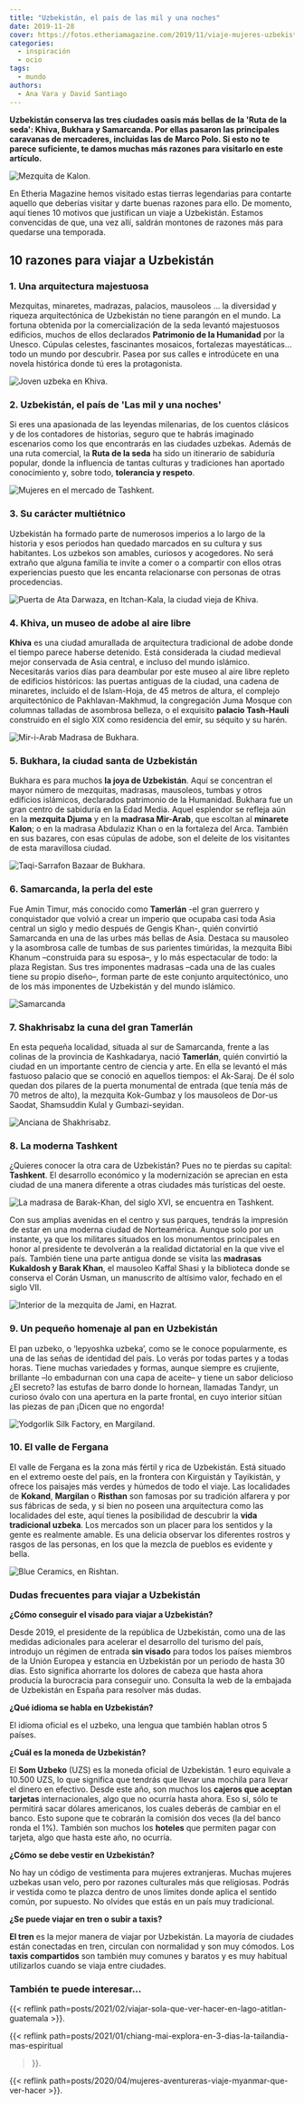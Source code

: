 ```yaml
---
title: "Uzbekistán, el país de las mil y una noches"
date: 2019-11-28
cover: https://fotos.etheriamagazine.com/2019/11/viaje-mujeres-uzbekistan-bukhara.jpg
categories: 
  - inspiración
  - ocio
tags: 
  - mundo
authors: 
  - Ana Vara y David Santiago
---
```


**Uzbekistán conserva las tres ciudades oasis más bellas de la 'Ruta de la seda': Khiva, 
Bukhara y Samarcanda. Por ellas pasaron las principales caravanas de mercaderes, 
incluidas las de Marco Polo. Si esto no te parece suficiente, te damos muchas más 
razones para visitarlo en este artículo.** 

![Mezquita de Kalon.](https://fotos.etheriamagazine.com/2019/11/viaje-mujeres-uzbekistan-bukhara.jpg "Mezquita de Kalon. © David Santiago.")

En Etheria Magazine hemos visitado estas tierras legendarias para contarte aquello que 
deberías visitar y darte buenas razones para ello. De momento, aquí tienes 10 motivos 
que justifican un viaje a Uzbekistán. Estamos convencidas de que, una vez allí, saldrán 
montones de razones más para quedarse una temporada. 

## 10 razones para viajar a Uzbekistán

### 1\. Una arquitectura majestuosa

Mezquitas, minaretes, madrazas, palacios, mausoleos … la diversidad y riqueza 
arquitectónica de Uzbekistán no tiene parangón en el mundo. La fortuna obtenida por la 
comercialización de la seda levantó majestuosos edificios, muchos de ellos declarados 
**Patrimonio de la Humanidad** por la Unesco. Cúpulas celestes, fascinantes mosaicos, 
fortalezas mayestáticas… todo un mundo por descubrir. Pasea por sus calles e introdúcete 
en una novela histórica donde tú eres la protagonista. 

![Joven uzbeka en Khiva.](https://fotos.etheriamagazine.com/2019/11/viaje-mujeres-khiva.jpg "Joven uzbeka en Khiva. ©D.S.")

### 2\. Uzbekistán, el país de 'Las mil y una noches'

Si eres una apasionada de las leyendas milenarias, de los cuentos clásicos y de los 
contadores de historias, seguro que te habrás imaginado escenarios como los que 
encontrarás en las ciudades uzbekas. Además de una ruta comercial, la **Ruta de la 
seda** ha sido un itinerario de sabiduría popular, donde la influencia de tantas 
culturas y tradiciones han aportado conocimiento y, sobre todo, **tolerancia y 
respeto**. 

![Mujeres en el mercado de Tashkent.](https://fotos.etheriamagazine.com/2019/11/viaje-mujeres-uzbekistan-tashkent-risas.jpg "Mujeres en el mercado de Tashkent. ©D.S.")

### 3\. Su carácter multiétnico

Uzbekistán ha formado parte de numerosos imperios a lo largo de la historia y esos 
periodos han quedado marcados en su cultura y sus habitantes. Los uzbekos son amables, 
curiosos y acogedores. No será extraño que alguna familia te invite a comer o a 
compartir con ellos otras experiencias puesto que les encanta relacionarse con personas 
de otras procedencias. 

![Puerta de Ata Darwaza, en Itchan-Kala, la ciudad vieja de Khiva.](https://fotos.etheriamagazine.com/2019/11/uzbekistan-viaje-khiva.jpg "Puerta de Ata Darwaza, en Itchan-Kala, la ciudad vieja de Khiva. © D.S.")

### 4\. Khiva, un museo de adobe al aire libre

**Khiva** es una ciudad amurallada de arquitectura tradicional de adobe donde el tiempo 
parece haberse detenido. Está considerada la ciudad medieval mejor conservada de Asia 
central, e incluso del mundo islámico. Necesitarás varios días para deambular por este 
museo al aire libre repleto de edificios históricos: las puertas antiguas de la ciudad, 
una cadena de minaretes, incluido el de Islam-Hoja, de 45 metros de altura, el complejo 
arquitectónico de Pakhlavan-Makhmud, la congregación Juma Mosque con columnas talladas 
de asombrosa belleza, o el exquisito **palacio Tash-Hauli** construido en el siglo XIX 
como residencia del emir, su séquito y su harén. 

![Mir-i-Arab Madrasa de Bukhara.](https://fotos.etheriamagazine.com/2019/11/viaje-mujeres-uzbekistan-bukhara-1.jpg "Mir-i-Arab Madrasa de Bukhara. ©D.S.")

### 5\. Bukhara, la ciudad santa de Uzbekistán

Bukhara es para muchos **la joya de Uzbekistán**. Aquí se concentran el mayor número de 
mezquitas, madrasas, mausoleos, tumbas y otros edificios islámicos, declarados 
patrimonio de la Humanidad. Bukhara fue un gran centro de sabidurí­a en la Edad Media. 
Aquel esplendor se refleja aún en la **mezquita Djuma** y en la **madrasa Mir-Arab**, 
que escoltan al **minarete Kalon**; o en la madrasa Abdulaziz Khan o en la fortaleza del 
Arca. También en sus bazares, con esas cúpulas de adobe, son el deleite de los 
visitantes de esta maravillosa ciudad. 

![Taqi-Sarrafon Bazaar de Bukhara.](https://fotos.etheriamagazine.com/2019/11/viaje-bukhara.jpg "Taqi-Sarrafon Bazaar de Bukhara. ©D.S.")

### 6\. Samarcanda, la perla del este

Fue Amin Timur, más conocido como **Tamerlán** -el gran guerrero y conquistador que 
volvió a crear un imperio que ocupaba casi toda Asia central un siglo y medio después de 
Gengis Khan-, quién convirtió Samarcanda en una de las urbes más bellas de Asia. Destaca 
su mausoleo y la asombrosa calle de tumbas de sus parientes timúridas, la mezquita Bibi 
Khanum –construida para su esposa–, y lo más espectacular de todo: la plaza Registan. 
Sus tres imponentes madrasas –cada una de las cuales tiene su propio diseño–, forman 
parte de este conjunto arquitectónico, uno de los más imponentes de Uzbekistán y del 
mundo islámico. 

![Samarcanda](https://fotos.etheriamagazine.com/2019/11/uzbekistan-viaje-samarkanda.jpg "Samarcanda. ©D.S.")

### 7\. Shakhrisabz la cuna del gran Tamerlán

En esta pequeña localidad, situada al sur de Samarcanda, frente a las colinas de la 
provincia de Kashkadarya, nació **Tamerlán**, quién convirtió la ciudad en un importante 
centro de ciencia y arte. En ella se levantó el más fastuoso palacio que se conoció en 
aquellos tiempos: el Ak-Saraj. De él solo quedan dos pilares de la puerta monumental de 
entrada (que tení­a más de 70 metros de alto), la mezquita Kok-Gumbaz y los mausoleos de 
Dor-us Saodat, Shamsuddin Kulal y Gumbazi-seyidan. 

![Anciana de Shakhrisabz.](https://fotos.etheriamagazine.com/2019/11/mujer-viaje-Shakhrisabz.jpg "Anciana de Shakhrisabz. ©D.S.")

### 8\. La moderna Tashkent

¿Quieres conocer la otra cara de Uzbekistán? Pues no te pierdas su capital: 
**Tashkent**. El desarrollo económico y la modernización se aprecian en esta ciudad de 
una manera diferente a otras ciudades más turísticas del oeste. 

![La madrasa de Barak-Khan, del siglo XVI, se encuentra en Tashkent.](https://fotos.etheriamagazine.com/2019/11/viaje-mujeres-uzbekistan-tashkent.jpg "La madrasa de Barak-Khan, del siglo XVI, se encuentra en Tashkent. © D.S.")

Con sus amplias avenidas en el centro y sus parques, tendrás la impresión de estar en 
una moderna ciudad de Norteamérica. Aunque solo por un instante, ya que los militares 
situados en los monumentos principales en honor al presidente te devolverán a la 
realidad dictatorial en la que vive el país. También tiene una parte antigua donde se 
visita las **madrasas Kukaldosh y Barak Khan**, el mausoleo Kaffal Shasi y la biblioteca 
donde se conserva el Corán Usman, un manuscrito de altí­simo valor, fechado en el siglo 
VII. 

![Interior de la mezquita de Jami, en Hazrat.](https://fotos.etheriamagazine.com/2019/11/mujeres-bailando-tashkent.jpg "Interior de la mezquita de Jami, en Hazrat. ©D.S.")

### 9\. Un pequeño homenaje al pan en Uzbekistán

El pan uzbeko, o ‘lepyoshka uzbeka’, como se le conoce popularmente, es una de las señas 
de identidad del país. Lo verás por todas partes y a todas horas. Tiene muchas 
variedades y formas, aunque siempre es crujiente, brillante –lo embadurnan con una capa 
de aceite– y tiene un sabor delicioso ¿El secreto? las estufas de barro donde lo 
hornean, llamadas Tandyr, un curioso óvalo con una apertura en la parte frontal, en cuyo 
interior sitúan las piezas de pan ¡Dicen que no engorda! 

![Yodgorlik Silk Factory, en Margiland.](https://fotos.etheriamagazine.com/2019/11/uzbekistan-artesania-margiland.jpg "Yodgorlik Silk Factory, en Margiland. ©D.S.")

### 10\. El valle de Fergana

El valle de Fergana es la zona más fértil y rica de Uzbekistán. Está situado en el 
extremo oeste del paí­s, en la frontera con Kirguistán y Tayikistán, y ofrece los 
paisajes más verdes y húmedos de todo el viaje. Las localidades de **Kokand**, 
**Margilan** o **Risthan** son famosas por su tradición alfarera y por sus fábricas de 
seda, y si bien no poseen una arquitectura como las localidades del este, aquí tienes la 
posibilidad de descubrir la **vida tradicional uzbeka**. Los mercados son un placer para 
los sentidos y la gente es realmente amable. Es una delicia observar los diferentes 
rostros y rasgos de las personas, en los que la mezcla de pueblos es evidente y bella. 

![Blue Ceramics, en Rishtan.](https://fotos.etheriamagazine.com/2019/11/uzbekistan-kokando.jpg "Blue Ceramics, en Rishtan. © D.S.")

### Dudas frecuentes para viajar a Uzbekistán

**¿Cómo conseguir el visado para viajar a Uzbekistán?** 

Desde 2019, el presidente de la república de Uzbekistán, como una de las medidas 
adicionales para acelerar el desarrollo del turismo del país, introdujo un régimen de 
entrada **sin visado** para todos los países miembros de la Unión Europea y estancia en 
Uzbekistán por un periodo de hasta 30 días. Esto significa ahorrarte los dolores de 
cabeza que hasta ahora producía la burocracia para conseguir uno. Consulta la web de la 
embajada de Uzbekistán en España para resolver más dudas. 

**¿Qué idioma se habla en Uzbekistán?** 

El idioma oficial es el uzbeko, una lengua que también hablan otros 5 países. 

**¿Cuál es la moneda de Uzbekistán?** 

El **Som Uzbeko** (UZS) es la moneda oficial de Uzbekistán. 1 euro equivale a 10.500 
UZS, lo que significa que tendrás que llevar una mochila para llevar el dinero en 
efectivo. Desde este año, son muchos los **cajeros que aceptan tarjetas** 
internacionales, algo que no ocurría hasta ahora. Eso sí, sólo te permitirá sacar 
dólares americanos, los cuales deberás de cambiar en el banco. Esto supone que te 
cobrarán la comisión dos veces (la del banco ronda el 1%). También son muchos los 
**hoteles** que permiten pagar con tarjeta, algo que hasta este año, no ocurría. 

**¿Cómo se debe vestir en Uzbekistán?** 

No hay un código de vestimenta para mujeres extranjeras. Muchas mujeres uzbekas usan 
velo, pero por razones culturales más que religiosas. Podrás ir vestida como te plazca 
dentro de unos límites donde aplica el sentido común, por supuesto. No olvides que estás 
en un país muy tradicional. 

**¿Se puede viajar en tren o subir a taxis?** 

**El tren** es la mejor manera de viajar por Uzbekistán. La mayoría de ciudades están 
conectadas en tren, circulan con normalidad y son muy cómodos. Los **taxis compartidos** 
son también muy comunes y baratos y es muy habitual utilizarlos cuando se viaja entre 
ciudades. 

### También te puede interesar...

{{< reflink path=posts/2021/02/viajar-sola-que-ver-hacer-en-lago-atitlan-guatemala >}}. 

{{< reflink path=posts/2021/01/chiang-mai-explora-en-3-dias-la-tailandia-mas-espiritual 
>}}. 

{{< reflink path=posts/2020/04/mujeres-aventureras-viaje-myanmar-que-ver-hacer >}}.
